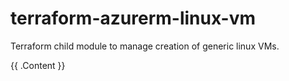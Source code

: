 # terraform-azurerm-linux-vm
Terraform child module to manage creation of generic linux VMs.

<!-- BEGIN_TF_DOCS -->
{{ .Content }}
<!-- END_TF_DOCS -->
